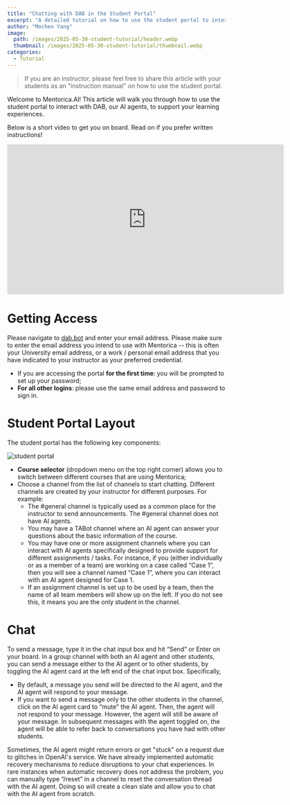 ```yaml
---
title: "Chatting with DAB in the Student Portal"
excerpt: "A detailed tutorial on how to use the student portal to interact with AI agents."
author: "Mochen Yang"
image: 
  path: /images/2025-05-30-student-tutorial/header.webp
  thumbnail: /images/2025-05-30-student-tutorial/thumbnail.webp
categories:
  - Tutorial
---
```


> If you are an instructor, please feel free to share this article with your students as an "instruction manual" on how to use the student portal.

Welcome to Mentorica.AI! This article will walk you through how to use the student portal to interact with DAB, our AI agents, to support your learning experiences.

Below is a short video to get you on board. Read on if you prefer written instructions!
<iframe width="639" height="346" src="https://www.youtube.com/embed/XM3Iv3YBNf0" title="Mentorica AI: Using the Student Portal" frameborder="0" allow="accelerometer; autoplay; clipboard-write; encrypted-media; gyroscope; picture-in-picture; web-share" referrerpolicy="strict-origin-when-cross-origin" allowfullscreen></iframe>

# Getting Access

Please navigate to [dab.bot](https://dab.bot) and enter your email address. Please make sure to enter the email address you intend to use with Mentorica -- this is often your University email address, or a work / personal email address that you have indicated to your instructor as your preferred credential.
- If you are accessing the portal **for the first time**: you will be prompted to set up your password;
- **For all other logins**: please use the same email address and password to sign in. 

# Student Portal Layout

The student portal has the following key components:

![student portal](../../images/2025-05-30-student-tutorial/student_portal.webp)

- **Course selector** (dropdown menu on the top right corner) allows you to switch between different courses that are using Mentorica;
- Choose a channel from the list of channels to start chatting. Different channels are created by your instructor for different purposes. For example:
    - The #general channel is typically used as a common place for the instructor to send announcements. The #general channel does not have AI agents.
    - You may have a TABot channel where an AI agent can answer your questions about the basic information of the course.
    - You may have one or more assignment channels where you can interact with AI agents specifically designed to provide support for different assignments / tasks. For instance, if you (either individually or as a member of a team) are working on a case called “Case 1”, then you will see a channel named “Case 1”, where you can interact with an AI agent designed for Case 1. 
    - If an assignment channel is set up to be used by a team, then the name of all team members will show up on the left. If you do not see this, it means you are the only student in the channel.

# Chat

To send a message, type it in the chat input box and hit “Send” or Enter on your board. In a group channel with both an AI agent and other students, you can send a message either to the AI agent or to other students, by toggling the AI agent card at the left end of the chat input box. Specifically,
- By default, a message you send will be directed to the AI agent, and the AI agent will respond to your message.
- If you want to send a message only to the other students in the channel, click on the AI agent card to “mute” the AI agent. Then, the agent will not respond to your message. However, the agent will still be aware of your message. In subsequent messages with the agent toggled on, the agent will be able to refer back to conversations you have had with other students. 

Sometimes, the AI agent might return errors or get "stuck" on a request due to glitches in OpenAI's service. We have already implemented automatic recovery mechanisms to reduce disruptions to your chat experiences. In rare instances when automatic recovery does not address the problem, you can manually type “/reset” in a channel to reset the conversation thread with the AI agent. Doing so will create a clean slate and allow you to chat with the AI agent from scratch.
